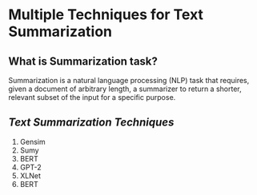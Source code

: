 # Multiple Techniques for Text Summarization
## **What is Summarization task?**
Summarization is a natural language processing (NLP) task that requires, given a document of arbitrary length, a summarizer to return a shorter, relevant subset of the input for a specific purpose.


## *Text Summarization Techniques*
   1. Gensim
   2. Sumy
   3. BERT
   4. GPT-2
   5. XLNet
   6. BERT
